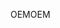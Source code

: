 <span data-ttu-id="56189-101">OEM</span><span class="sxs-lookup"><span data-stu-id="56189-101">OEM</span></span>